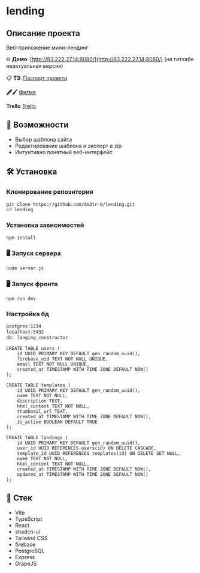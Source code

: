 # lending


## Описание проекта
Веб-приложение мини-лендинг

🌐 **Демо**: [http://83.222.27.14:8080/](http://83.222.27.14:8080/) (на гитхабе неактуальная версия)

📋 **ТЗ**: [Паспорт проекта](https://github.com/user-attachments/files/19212442/-25391.pdf)

**🖋🖌** [Фигма](https://www.figma.com/design/CgJLh9D60VDmD9tKEAmul2/Land-Craft?node-id=0-1&t=b6ezZSqBbytJRdue-1)

**Trello** [Trello](https://trello.com/invite/b/67d1af2f8ec7de40f723e089/ATTI9d558203dc7620712a305aae88abcf2a2CCDE6B7/projectkonstryktor2025)

## 🚀 Возможности
- Выбор шаблона сайта
- Редактирование шаблона и экспорт в zip
- Интуитивно понятный веб-интерфейс

## 🛠 Установка

### Клонирование репозитория
```bash
git clone https://github.com/dm3tr-0/lending.git
cd lending
```

### Установка зависимостей
```bash
npm install
```

### 🖥 Запуск сервера
```bash
node server.js
```

### 🖥 Запуск фронта
```bash
npm run dev
```

### Настройка бд
```bash
postgres:1234
localhost:5432
db: langing_constructor
```

```
CREATE TABLE users (
    id UUID PRIMARY KEY DEFAULT gen_random_uuid(),
    firebase_uid TEXT NOT NULL UNIQUE,
    email TEXT NOT NULL UNIQUE,
    created_at TIMESTAMP WITH TIME ZONE DEFAULT NOW()
);

CREATE TABLE templates (
    id UUID PRIMARY KEY DEFAULT gen_random_uuid(),
    name TEXT NOT NULL,
    description TEXT,
    html_content TEXT NOT NULL,
    thumbnail_url TEXT,
    created_at TIMESTAMP WITH TIME ZONE DEFAULT NOW(),
    is_active BOOLEAN DEFAULT TRUE
);

CREATE TABLE landings (
    id UUID PRIMARY KEY DEFAULT gen_random_uuid(),
    user_id UUID REFERENCES users(id) ON DELETE CASCADE,
    template_id UUID REFERENCES templates(id) ON DELETE SET NULL,
    name TEXT NOT NULL,
    html_content TEXT NOT NULL,
    created_at TIMESTAMP WITH TIME ZONE DEFAULT NOW(),
    updated_at TIMESTAMP WITH TIME ZONE DEFAULT NOW()
);
```



## 🔑 Стек

- Vite
- TypeScript
- React
- shadcn-ui
- Tailwind CSS
- firebase
- PostgreSQL
- Express
- GrapeJS
